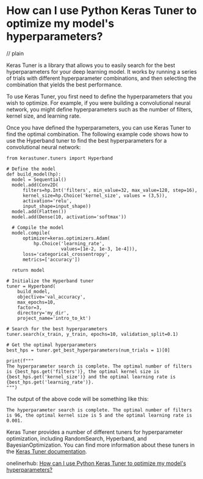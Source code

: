 # How can I use Python Keras Tuner to optimize my model's hyperparameters?
// plain

Keras Tuner is a library that allows you to easily search for the best hyperparameters for your deep learning model. It works by running a series of trials with different hyperparameter combinations, and then selecting the combination that yields the best performance.

To use Keras Tuner, you first need to define the hyperparameters that you wish to optimize. For example, if you were building a convolutional neural network, you might define hyperparameters such as the number of filters, kernel size, and learning rate.

Once you have defined the hyperparameters, you can use Keras Tuner to find the optimal combination. The following example code shows how to use the Hyperband tuner to find the best hyperparameters for a convolutional neural network:

```
from kerastuner.tuners import Hyperband

# Define the model
def build_model(hp):
  model = Sequential()
  model.add(Conv2D(
      filters=hp.Int('filters', min_value=32, max_value=128, step=16),
      kernel_size=hp.Choice('kernel_size', values = (3,5)),
      activation='relu',
      input_shape=input_shape))
  model.add(Flatten())
  model.add(Dense(10, activation='softmax'))

  # Compile the model
  model.compile(
      optimizer=keras.optimizers.Adam(
          hp.Choice('learning_rate',
                    values=[1e-2, 1e-3, 1e-4])),
      loss='categorical_crossentropy',
      metrics=['accuracy'])

  return model

# Initialize the Hyperband tuner
tuner = Hyperband(
    build_model,
    objective='val_accuracy',
    max_epochs=10,
    factor=3,
    directory='my_dir',
    project_name='intro_to_kt')

# Search for the best hyperparameters
tuner.search(x_train, y_train, epochs=10, validation_split=0.1)

# Get the optimal hyperparameters
best_hps = tuner.get_best_hyperparameters(num_trials = 1)[0]

print(f"""
The hyperparameter search is complete. The optimal number of filters is {best_hps.get('filters')}, the optimal kernel size is {best_hps.get('kernel_size')} and the optimal learning rate is {best_hps.get('learning_rate')}.
""")
```

The output of the above code will be something like this:

```
The hyperparameter search is complete. The optimal number of filters is 96, the optimal kernel size is 5 and the optimal learning rate is 0.001.
```

Keras Tuner provides a number of different tuners for hyperparameter optimization, including RandomSearch, Hyperband, and BayesianOptimization. You can find more information about these tuners in the [Keras Tuner documentation](https://keras-team.github.io/keras-tuner/).

onelinerhub: [How can I use Python Keras Tuner to optimize my model's hyperparameters?](https://onelinerhub.com/python-keras/how-can-i-use-python-keras-tuner-to-optimize-my-model-s-hyperparameters)
